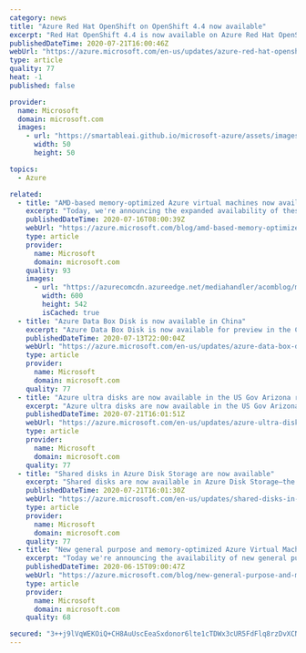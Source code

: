 ```yaml
---
category: news
title: "Azure Red Hat OpenShift on OpenShift 4.4 now available"
excerpt: "Red Hat OpenShift 4.4 is now available on Azure Red Hat OpenShift."
publishedDateTime: 2020-07-21T16:00:46Z
webUrl: "https://azure.microsoft.com/en-us/updates/azure-red-hat-openshift-on-openshift-44-now-available/"
type: article
quality: 77
heat: -1
published: false

provider:
  name: Microsoft
  domain: microsoft.com
  images:
    - url: "https://smartableai.github.io/microsoft-azure/assets/images/organizations/microsoft.com-50x50.jpg"
      width: 50
      height: 50

topics:
  - Azure

related:
  - title: "AMD-based memory-optimized Azure virtual machines now available in more regions"
    excerpt: "Today, we're announcing the expanded availability of these virtual machine (VM) sizes in new Azure regions and support for additional Availability Zones."
    publishedDateTime: 2020-07-16T08:00:39Z
    webUrl: "https://azure.microsoft.com/blog/amd-based-memory-optimized-azure-virtual-machines-now-available-in-more-regions/"
    type: article
    provider:
      name: Microsoft
      domain: microsoft.com
    quality: 93
    images:
      - url: "https://azurecomcdn.azureedge.net/mediahandler/acomblog/media/Default/blog/d92493a1-f2b7-43cc-aac0-2fb16327579f.png"
        width: 600
        height: 542
        isCached: true
  - title: "Azure Data Box Disk is now available in China"
    excerpt: "Azure Data Box Disk is now available for preview in the China East, China East 2, China North, and China North 2 regions. "
    publishedDateTime: 2020-07-13T22:00:04Z
    webUrl: "https://azure.microsoft.com/en-us/updates/azure-data-box-disk-is-now-available-in-china/"
    type: article
    provider:
      name: Microsoft
      domain: microsoft.com
    quality: 77
  - title: "Azure ultra disks are now available in the US Gov Arizona region"
    excerpt: "Azure ultra disks are now available in the US Gov Arizona region."
    publishedDateTime: 2020-07-21T16:01:51Z
    webUrl: "https://azure.microsoft.com/en-us/updates/azure-ultra-disks-are-now-available-in-the-us-gov-arizona-region/"
    type: article
    provider:
      name: Microsoft
      domain: microsoft.com
    quality: 77
  - title: "Shared disks in Azure Disk Storage are now available"
    excerpt: "Shared disks are now available in Azure Disk Storage—the only shared block storage in the cloud that supports both Windows and Linux-based clustered or high-availability applications."
    publishedDateTime: 2020-07-21T16:01:30Z
    webUrl: "https://azure.microsoft.com/en-us/updates/shared-disks-in-azure-disk-storage-are-now-available/"
    type: article
    provider:
      name: Microsoft
      domain: microsoft.com
    quality: 77
  - title: "New general purpose and memory-optimized Azure Virtual Machines with Intel now available"
    excerpt: "Today we're announcing the availability of new general purpose and memory-optimized Azure Virtual Machines based on the 2nd generation Intel Xeon Platinum 8272CL (Cascade Lake). This custom processor runs at a base speed of 2.5GHz and can achieve all-core turbo frequency of 3.4GHz. It features Intel®"
    publishedDateTime: 2020-06-15T09:00:47Z
    webUrl: "https://azure.microsoft.com/blog/new-general-purpose-and-memoryoptimized-azure-virtual-machines-with-intel-now-available/"
    type: article
    provider:
      name: Microsoft
      domain: microsoft.com
    quality: 68

secured: "3++j9lVqWEKOiQ+CH8AuUscEeaSxdonor6lte1cTDWx3cUR5FdFlq8rzDvXCNugXKrCn9edT7ENeolgayD8cfrTGGnDtLldJ2BdsyndWO5vks4n+qqU+nQv/+2Sm1aNdzzG7eQkoV3QhN7uHeSC5WeMM4Np14btndQjZNx/YpbLTRjxhPwqf2+6lpQway1xiNJr4NXT5XdtWv5pEteUjigZtBW+Ey2cAHEZBoDlWSsjP5+gx6ltPxjiKYfzmNYEbChoD7NWq9jXxExvtVCUuULMTd5Q9Al5zknlyEWfStN//9KIjBN8aKcf6x+HH9ObHlemp6IWiU7tGtWud7VjbmA==;TO+BdOET4Xlf3QjnJyo4gQ=="
---
```


